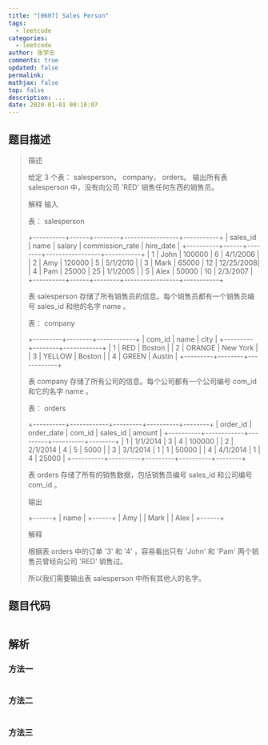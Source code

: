 ```yaml
---
title: "[0607] Sales Person"
tags:
  - leetcode
categories:
  - leetcode
author: 张学志
comments: true
updated: false
permalink:
mathjax: false
top: false
description: ...
date: 2020-01-01 00:10:07
---
```


## 题目描述

> 描述 
> 
> 给定 3 个表： salesperson， company， orders。 
> 输出所有表 salesperson 中，没有向公司 'RED' 销售任何东西的销售员。 
> 
> 解释 
> 输入 
> 
> 表： salesperson 
> 
> +----------+------+--------+-----------------+-----------+
> | sales_id | name | salary | commission_rate | hire_date |
> +----------+------+--------+-----------------+-----------+
> |   1      | John | 100000 |     6           | 4/1/2006  |
> |   2      | Amy  | 120000 |     5           | 5/1/2010  |
> |   3      | Mark | 65000  |     12          | 12/25/2008|
> |   4      | Pam  | 25000  |     25          | 1/1/2005  |
> |   5      | Alex | 50000  |     10          | 2/3/2007  |
> +----------+------+--------+-----------------+-----------+
> 
> 
> 表 salesperson 存储了所有销售员的信息。每个销售员都有一个销售员编号 sales_id 和他的名字 name 。 
> 
> 表： company 
> 
> +---------+--------+------------+
> | com_id  |  name  |    city    |
> +---------+--------+------------+
> |   1     |  RED   |   Boston   |
> |   2     | ORANGE |   New York |
> |   3     | YELLOW |   Boston   |
> |   4     | GREEN  |   Austin   |
> +---------+--------+------------+
> 
> 
> 表 company 存储了所有公司的信息。每个公司都有一个公司编号 com_id 和它的名字 name 。 
> 
> 表： orders 
> 
> +----------+------------+---------+----------+--------+
> | order_id | order_date | com_id  | sales_id | amount |
> +----------+------------+---------+----------+--------+
> | 1        |   1/1/2014 |    3    |    4     | 100000 |
> | 2        |   2/1/2014 |    4    |    5     | 5000   |
> | 3        |   3/1/2014 |    1    |    1     | 50000  |
> | 4        |   4/1/2014 |    1    |    4     | 25000  |
> +----------+----------+---------+----------+--------+
> 
> 
> 表 orders 存储了所有的销售数据，包括销售员编号 sales_id 和公司编号 com_id 。 
> 
> 输出 
> 
> +------+
> | name | 
> +------+
> | Amy  | 
> | Mark | 
> | Alex |
> +------+
> 
> 
> 解释 
> 
> 根据表 orders 中的订单 '3' 和 '4' ，容易看出只有 'John' 和 'Pam' 两个销售员曾经向公司 'RED' 销售过。 
> 
> 所以我们需要输出表 salesperson 中所有其他人的名字。 
> 

## 题目代码

```cpp

```

## 解析

### 方法一

```cpp

```

### 方法二

```cpp

```

### 方法三

```cpp

```

